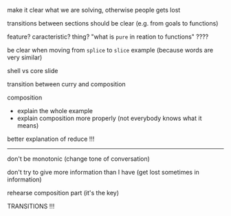make it clear what we are solving, otherwise people gets lost

transitions between sections should be clear (e.g. from goals to functions)

feature? caracteristic? thing? "what is `pure` in reation to functions" ????

be clear when moving from `splice` to `slice` example (because words are very similar)

shell vs core slide

transition between curry and composition

composition
- explain the whole example
- explain composition more properly (not everybody knows what it means)

better explanation of reduce !!!

---

don't be monotonic (change tone of conversation)

don't try to give more information than I have (get lost sometimes in information)

rehearse composition part (it's the key)

TRANSITIONS !!!
